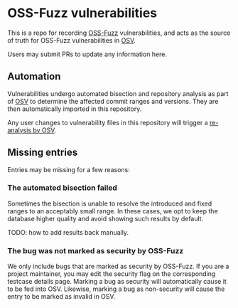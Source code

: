# OSS-Fuzz vulnerabilities

This is a repo for recording [OSS-Fuzz](https://github.com/google/oss-fuzz)
vulnerabilities, and acts as the source of truth for OSS-Fuzz vulnerabilities in
[OSV].

Users may submit PRs to update any information here.

## Automation

Vulnerabilities undergo automated bisection and repository analysis as part of 
[OSV] to determine the affected commit ranges and versions. They are then
automatically imported in this repository.

Any user changes to vulnerability files in this repository will trigger a
[re-analysis by OSV](https://github.com/google/osv/blob/master/docker/importer/importer.py).

[OSV]: https://github.com/google/osv

## Missing entries

Entries may be missing for a few reasons:

### The automated bisection failed

Sometimes the bisection is unable to resolve the introduced and fixed
ranges to an acceptably small range. In these cases, we opt to keep the database
higher quality and avoid showing such results by default. 

TODO: how to add results back manually.

### The bug was not marked as security by OSS-Fuzz

We only include bugs that are marked as security by OSS-Fuzz. If you are a
project maintainer, you may edit the security flag on the corresponding testcase
details page. Marking a bug as security will automatically cause it to be fed into OSV.
Likewise, marking a bug as non-security will cause the entry to be marked as invalid in
OSV.



